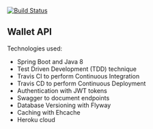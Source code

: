 [![Build Status](https://travis-ci.org/amycardoso/walletAPI.svg?branch=master)](https://travis-ci.org/amycardoso/walletAPI)
## Wallet API
Technologies used:
 - Spring Boot and Java 8
 - Test Driven Development (TDD) technique
 - Travis CI to perform Continuous Integration
 - Travis CD to perform Continuous Deployment
 - Authentication with JWT tokens
 - Swagger to document endpoints
 - Database Versioning with Flyway
 - Caching with Ehcache
 - Heroku cloud
